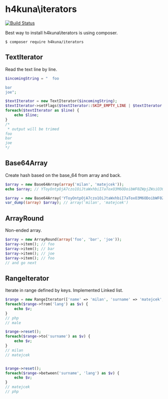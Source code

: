 h4kuna\iterators
================

[![Build Status](https://travis-ci.org/h4kuna/iterators.svg?branch=master)](https://travis-ci.org/h4kuna/iterators)

Best way to install h4kuna\iterators is using composer.
```
$ composer require h4kuna/iterators
```

TextIterator
------------

Read the text line by line.
```php
$incomingString = "  foo

bar
joe";

$textIterator = new TextIterator($incomingString);
$textIterator->setFlags($textIterator::SKIP_EMPTY_LINE | $textIterator::TRIM_LINE);
foreach($textIterator as $line) {
    echo $line;
}
/*
 * output will be trimed
foo
bar
joe
*/
```

Base64Array
-----------

Create hash based on the base_64 from array and back.

```php
$array = new Base64Array(array('milan', 'matejcek'));
echo $array; // YToyOntpOjA7czo1OiJtaWxhbiI7aToxO3M6ODoibWF0ZWpjZWsiO30=

$array = new Base64Array('YToyOntpOjA7czo1OiJtaWxhbiI7aToxO3M6ODoibWF0ZWpjZWsiO30=');
var_dump((array) $array); // array('milan', 'matejcek')
```

ArrayRound
----------

Non-ended array.

```php
$array = new ArrayRound(array('foo', 'bar', 'joe'));
$array->item(); // foo
$array->item(); // bar
$array->item(); // joe
$array->item(); // foo
// and go next
```

RangeIterator
-----------

Iterate in range defined by keys. Implemented Linked list.

```php
$range = new RangeIterator(['name' => 'milan', 'surname' => 'matejcek', 'lang' => 'php', 'gender' => 'male']);
foreach($range->from('lang') as $v) {
	echo $v;
}
// php
// male

$range->reset();
foreach($range->to('surname') as $v) {
	echo $v;
}
// milan
// matejcek


$range->reset();
foreach($range->between('surname', 'lang') as $v) {
	echo $v;
}
// matejcek
// php

```